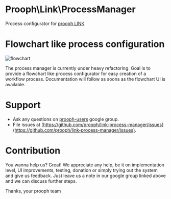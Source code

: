 Prooph\Link\ProcessManager
==========================
Process configurator for [prooph LINK](https://github.com/prooph/link)

# Flowchart like process configuration

![flowchart](https://github.com/prooph/link-process-manager/blob/master/docs/img/flowchart.png)

The process manager is currently under heavy refactoring. Goal is to provide a flowchart like process configurator for easy creation of a workflow process. Documentation will follow as soons as the flowchart UI is available.

# Support

- Ask any questions on [prooph-users](https://groups.google.com/forum/?hl=de#!forum/prooph) google group.
- File issues at [https://github.com/prooph/link-process-manager/issues](https://github.com/prooph/link-process-manager/issues).

# Contribution

You wanna help us? Great!
We appreciate any help, be it on implementation level, UI improvements, testing, donation or simply trying out the system and give us feedback.
Just leave us a note in our google group linked above and we can discuss further steps.

Thanks,
your prooph team
